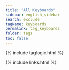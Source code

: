 ```yaml
---
title: "All Keyboards"
sidebar: english_sidebar
search: exclude
tagName: keyboards
permalink: tag_keyboards
folder: tags
toc: false
---
```

{% include taglogic.html %}

{% include links.html %}
